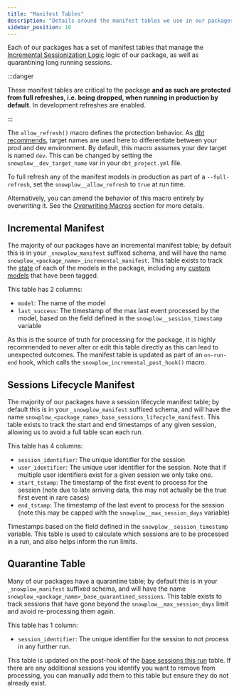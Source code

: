 ```yaml
---
title: "Manifest Tables"
description: "Details around the manifest tables we use in our packages."
sidebar_position: 10
---
```


Each of our packages has a set of manifest tables that manage the [Incremental Sessionization Logic](/docs/modeling-your-data/modeling-your-data-with-dbt/package-mechanics/incremental-processing/index.md) logic of our package, as well as quarantining long running sessions. 

:::danger

These manifest tables are critical to the package **and as such are protected from full refreshes, i.e. being dropped, when running in production by default**. In development refreshes are enabled.

:::

The `allow_refresh()` macro defines the protection behavior. As [dbt recommends](https://docs.getdbt.com/docs/core/connect-data-platform/connection-profiles#understanding-targets-in-profiles), target names are used here to differentiate between your prod and dev environment. By default, this macro assumes your dev target is named `dev`. This can be changed by setting the `snowplow__dev_target_name` var in your `dbt_project.yml` file.

To full refresh any of the manifest models in production as part of a `--full-refresh`, set the `snowplow__allow_refresh` to `true` at run time.

Alternatively, you can amend the behavior of this macro entirely by overwriting it. See the [Overwriting Macros](/docs/modeling-your-data/modeling-your-data-with-dbt/package-mechanics/overridable-macros/index.md#overriding-macros) section for more details.

## Incremental Manifest
The majority of our packages have an incremental manifest table; by default this is in your `_snowplow_manifest` suffixed schema, and will have the name `snowplow_<package_name>_incremental_manifest`. This table exists to track the [state](/docs/modeling-your-data/modeling-your-data-with-dbt/package-mechanics/incremental-processing/index.md#how-to-identify-the-current-state) of each of the models in the package, including any [custom models](/docs/modeling-your-data/modeling-your-data-with-dbt/dbt-custom-models/index.md) that have been tagged.

This table has 2 columns:
- `model`: The name of the model
- `last_success`: The timestamp of the max last event processed by the model, based on the field defined in the `snowplow__session_timestamp` variable

As this is the source of truth for processing for the package, it is highly recommended to never alter or edit this table directly as this can lead to unexpected outcomes. The manifest table is updated as part of an `on-run-end` hook, which calls the `snowplow_incremental_post_hook()` macro.

## Sessions Lifecycle Manifest
The majority of our packages have a session lifecycle manifest table; by default this is in your `_snowplow_manifest` suffixed schema, and will have the name `snowplow_<package_name>_base_sessions_lifecycle_manifest`. This table exists to track the start and end timestamps of any given session, allowing us to avoid a full table scan each run. 

This table has 4 columns:
- `session_identifier`: The unique identifier for the session
- `user_identifier`: The unique user identifier for the session. Note that if multiple user identifiers exist for a given session we only take one.
- `start_tstamp`: The timestamp of the first event to process for the session (note due to late arriving data, this may not actually be the true first event in rare cases)
- `end_tstamp`: The timestamp of the last event to process for the session (note this may be capped with the `snowplow__max_session_days` variable)

Timestamps based on the field defined in the `snowplow__session_timestamp` variable. This table is used to calculate which sessions are to be processed in a run, and also helps inform the run limits.

## Quarantine Table
Many of our packages have a quarantine table; by default this is in your `_snowplow_manifest` suffixed schema, and will have the name `snowplow_<package_name>_base_quarantined_sessions`. This table exists to track sessions that have gone beyond the `snowplow__max_session_days` limit and avoid re-processing them again.

This table has 1 column:
- `session_identifier`: The unique identifier for the session to not process in any further run.

This table is updated on the post-hook of the [base sessions this run](/docs/modeling-your-data/modeling-your-data-with-dbt/package-mechanics/this-run-tables/index.md#base-sessions-this-run) table. If there are any additional sessions you identify you want to remove from processing, you can manually add them to this table but ensure they do not already exist.
